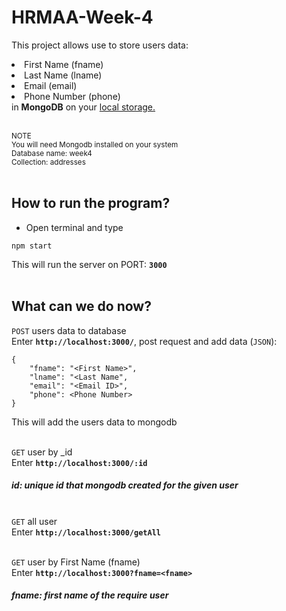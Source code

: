 # HRMAA-Week-4
This project allows use to store users data:
<li>First Name (fname)</li> 
<li>Last Name (lname)</li>
<li>Email (email)</li>
<li>Phone Number (phone)</li>
in <b>MongoDB</b> on your <u>local storage.</u><br><br>

<small>NOTE<br>
You will need Mongodb installed on your system<br>
 Database name: week4<br>
 Collection: addresses<br>
</small>
<br>

## How to run the program?
- Open terminal and type
```
npm start
```
This will run the server on PORT: <b>`3000`</b><br><br>

## What can we do now?
`POST` users data to database<br>
Enter  <b>`http://localhost:3000/`</b>,  post request and add data (`JSON`):<br>
```
{
    "fname": "<First Name>",
    "lname": "<Last Name",
    "email": "<Email ID>",
    "phone": <Phone Number>
}
```
This will add the users data to mongodb<br><br>

`GET` user by _id<br>
Enter <b>`http://localhost:3000/:id`</b><br>

##### id: unique id that mongodb created for the given user<br><br>

`GET` all user<br>
Enter <b>`http://localhost:3000/getAll`</b><br><br>

`GET` user by First Name (fname)<br>
Enter <b>`http://localhost:3000?fname=<fname>`</b><br>
##### fname: first name of the require user